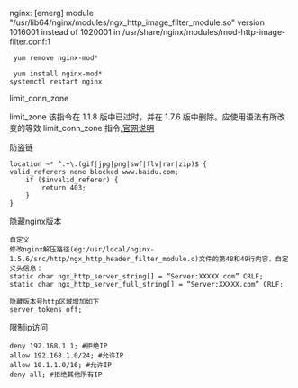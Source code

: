 nginx: [emerg] module "/usr/lib64/nginx/modules/ngx_http_image_filter_module.so" version 1016001 instead of 1020001 in /usr/share/nginx/modules/mod-http-image-filter.conf:1


```
 yum remove nginx-mod*
```

```
 yum install nginx-mod*
systemctl restart nginx

```


limit_conn_zone

limit_zone 该指令在 1.1.8 版中已过时，并在 1.7.6 版中删除。应使用语法有所改变的等效 limit_conn_zone 指令,[官网说明](https://nginx.org/en/docs/http/ngx_http_limit_conn_module.html#limit_zone)


防盗链
```
location ~* ^.+\.(gif|jpg|png|swf|flv|rar|zip)$ {  
valid_referers none blocked www.baidu.com;  
	if ($invalid_referer) {  
		return 403;  
	}  
}
```


隐藏nginx版本
```
自定义
修改nginx解压路径(eg:/usr/local/nginx-1.5.6/src/http/ngx_http_header_filter_module.c)文件的第48和49行内容，自定义头信息：  
static char ngx_http_server_string[] = “Server:XXXXX.com” CRLF;  
static char ngx_http_server_full_string[] = “Server:XXXXX.com” CRLF;  

隐藏版本号http区域增加如下  
server_tokens off;
```

限制ip访问

```
deny 192.168.1.1; #拒绝IP  
allow 192.168.1.0/24; #允许IP  
allow 10.1.1.0/16; #允许IP  
deny all; #拒绝其他所有IP
```